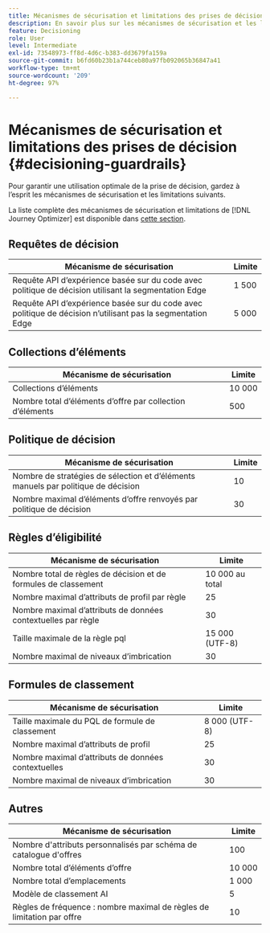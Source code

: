 ```yaml
---
title: Mécanismes de sécurisation et limitations des prises de décision
description: En savoir plus sur les mécanismes de sécurisation et les limitations de Decisioning.
feature: Decisioning
role: User
level: Intermediate
exl-id: 73548973-ff8d-4d6c-b383-dd3679fa159a
source-git-commit: b6fd60b23b1a744ceb80a97fb092065b36847a41
workflow-type: tm+mt
source-wordcount: '209'
ht-degree: 97%

---
```


# Mécanismes de sécurisation et limitations des prises de décision {#decisioning-guardrails}

Pour garantir une utilisation optimale de la prise de décision, gardez à l’esprit les mécanismes de sécurisation et les limitations suivants.

La liste complète des mécanismes de sécurisation et limitations de [!DNL Journey Optimizer] est disponible dans [cette section](../start/guardrails.md).

## Requêtes de décision

| Mécanisme de sécurisation | Limite |
| ------- | ------- |
| Requête API d’expérience basée sur du code avec politique de décision utilisant la segmentation Edge | 1 500 |
| Requête API d’expérience basée sur du code avec politique de décision n’utilisant pas la segmentation Edge | 5 000 |

## Collections d’éléments

| Mécanisme de sécurisation | Limite |
| ------- | ------- |
| Collections d’éléments | 10 000 |
| Nombre total d’éléments d’offre par collection d’éléments | 500 |

## Politique de décision

| Mécanisme de sécurisation | Limite |
| ------- | ------- |
| Nombre de stratégies de sélection et d’éléments manuels par politique de décision | 10 |
| Nombre maximal d’éléments d’offre renvoyés par politique de décision | 30 |

## Règles d’éligibilité

| Mécanisme de sécurisation | Limite |
| ------- | ------- |
| Nombre total de règles de décision et de formules de classement | 10 000 au total |
| Nombre maximal d’attributs de profil par règle | 25 |
| Nombre maximal d’attributs de données contextuelles par règle | 30 |
| Taille maximale de la règle pql | 15 000 (UTF-8) |
| Nombre maximal de niveaux d’imbrication | 30 |

## Formules de classement

| Mécanisme de sécurisation | Limite |
| ------- | ------- |
| Taille maximale du PQL de formule de classement | 8 000 (UTF-8) |
| Nombre maximal d’attributs de profil | 25 |
| Nombre maximal d’attributs de données contextuelles | 30 |
| Nombre maximal de niveaux d’imbrication | 30 |

## Autres

| Mécanisme de sécurisation | Limite |
| ------- | ------- |
| Nombre d&#39;attributs personnalisés par schéma de catalogue d&#39;offres | 100 |
| Nombre total d’éléments d’offre | 10 000 |
| Nombre total d’emplacements | 1 000 |
| Modèle de classement AI | 5 |
| Règles de fréquence : nombre maximal de règles de limitation par offre | 10 |
